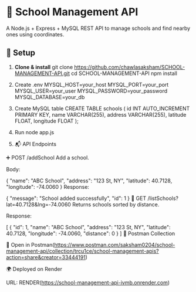 # 🏫 School Management API

A Node.js + Express + MySQL REST API to manage schools and find nearby ones using coordinates.

## 🚀 Setup

1. **Clone & install**
git clone https://github.com/chawlasaksham/SCHOOL-MANAGEMENT-API.git
cd SCHOOL-MANAGEMENT-API
npm install

2. Create .env
MYSQL_HOST=your_host
MYSQL_PORT=your_port
MYSQL_USER=your_user
MYSQL_PASSWORD=your_password
MYSQL_DATABASE=your_db

3. Create MySQL table
CREATE TABLE schools (
  id INT AUTO_INCREMENT PRIMARY KEY,
  name VARCHAR(255),
  address VARCHAR(255),
  latitude FLOAT,
  longitude FLOAT
);

4. Run
node app.js

5. 📬 API Endpoints

➕ POST /addSchool
Add a school.

Body:

{
  "name": "ABC School",
  "address": "123 St, NY",
  "latitude": 40.7128,
  "longitude": -74.0060
}
Response:

{ "message": "School added successfully", "id": 1 }
📍 GET /listSchools?lat=40.7128&lng=-74.0060
Returns schools sorted by distance.

Response:

[
  {
    "id": 1,
    "name": "ABC School",
    "address": "123 St, NY",
    "latitude": 40.7128,
    "longitude": -74.0060,
    "distance": 0
  }
]
🧪 Postman Collection

🔗 Open in Postman(https://www.postman.com/saksham0204/school-management-api/collection/trcu1ce/school-management-apis?action=share&creator=33444191)

🌍 Deployed on Render

URL: RENDER(https://school-management-api-ivmb.onrender.com)



